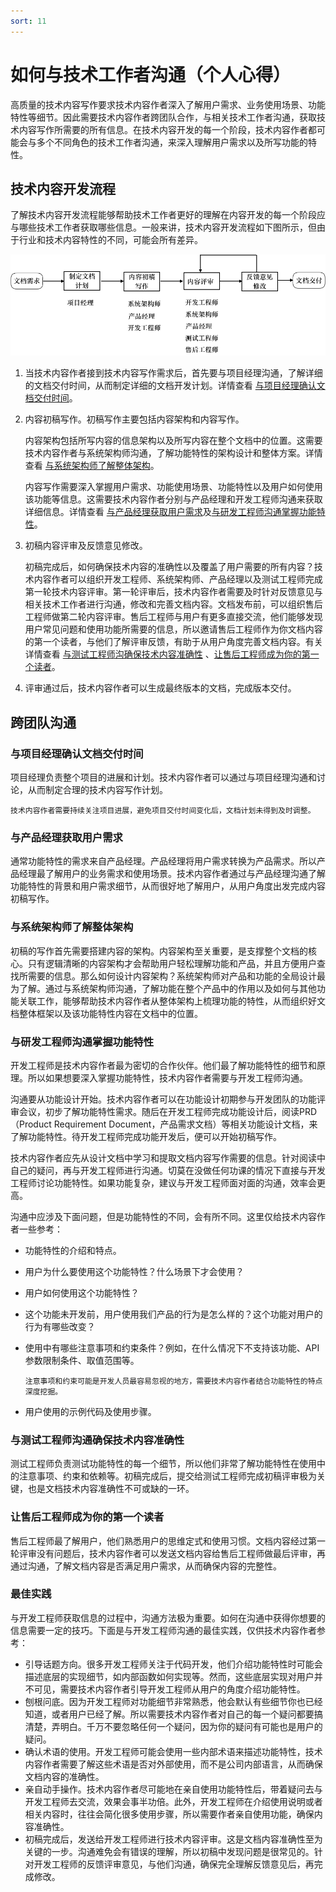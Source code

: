 ```yaml
---
sort: 11
---
```


# 如何与技术工作者沟通（个人心得）

高质量的技术内容写作要求技术内容作者深入了解用户需求、业务使用场景、功能特性等细节。因此需要技术内容作者跨团队合作，与相关技术工作者沟通，获取技术内容写作所需要的所有信息。在技术内容开发的每一个阶段，技术内容作者都可能会与多个不同角色的技术工作者沟通，来深入理解用户需求以及所写功能的特性。

## 技术内容开发流程

了解技术内容开发流程能够帮助技术工作者更好的理解在内容开发的每一个阶段应与哪些技术工作者获取哪些信息。一般来讲，技术内容开发流程如下图所示，但由于行业和技术内容特性的不同，可能会所有差异。

![](./workflow.png)

1. 当技术内容作者接到技术内容写作需求后，首先要与项目经理沟通，了解详细的文档交付时间，从而制定详细的文档开发计划。详情查看 [与项目经理确认文档交付时间](#与项目经理确认文档交付时间)。
2. 内容初稿写作。初稿写作主要包括内容架构和内容写作。
 
   内容架构包括所写内容的信息架构以及所写内容在整个文档中的位置。这需要技术内容作者与系统架构师沟通，了解功能特性的架构设计和整体方案。详情查看 [与系统架构师了解整体架构](#与系统架构师了解整体架构)。
   
   内容写作需要深入掌握用户需求、功能使用场景、功能特性以及用户如何使用该功能等信息。这需要技术内容作者分别与产品经理和开发工程师沟通来获取详细信息。详情查看 [与产品经理获取用户需求](#与产品经理获取用户需求)及[与研发工程师沟通掌握功能特性](#与研发工程师沟通掌握功能特性)。
3. 初稿内容评审及反馈意见修改。

    初稿完成后，如何确保技术内容的准确性以及覆盖了用户需要的所有内容？技术内容作者可以组织开发工程师、系统架构师、产品经理以及测试工程师完成第一轮技术内容评审。第一轮评审后，技术内容作者需要及时针对反馈意见与相关技术工作者进行沟通，修改和完善文档内容。文档发布前，可以组织售后工程师做第二轮内容评审。售后工程师与用户有更多直接交流，他们能够发现用户常见问题和使用功能所需要的信息，所以邀请售后工程师作为你文档内容的第一个读者，与他们了解评审反馈，有助于从用户角度完善文档内容。有关详情查看 [与测试工程师沟确保技术内容准确性](#与测试工程师沟确保技术内容准确性) 、[让售后工程师成为你的第一个读者](#让售后工程师成为你的第一个读者)。
4. 评审通过后，技术内容作者可以生成最终版本的文档，完成版本交付。

## 跨团队沟通

### 与项目经理确认文档交付时间

项目经理负责整个项目的进展和计划。技术内容作者可以通过与项目经理沟通和讨论，从而制定合理的技术内容写作计划。

```note
技术内容作者需要持续关注项目进展，避免项目交付时间变化后，文档计划未得到及时调整。
```

### 与产品经理获取用户需求

通常功能特性的需求来自产品经理。产品经理将用户需求转换为产品需求。所以产品经理最了解用户的业务需求和使用场景。技术内容作者通过与产品经理沟通了解功能特性的背景和用户需求细节，从而很好地了解用户，从用户角度出发完成内容初稿写作。

### 与系统架构师了解整体架构

初稿的写作首先需要搭建内容的架构。内容架构至关重要，是支撑整个文档的核心。只有逻辑清晰的内容架构才会帮助用户轻松理解功能和产品，并且方便用户查找所需要的信息。那么如何设计内容架构？系统架构师对产品和功能的全局设计最为了解。通过与系统架构师沟通，了解功能在整个产品中的作用以及如何与其他功能关联工作，能够帮助技术内容作者从整体架构上梳理功能的特性，从而组织好文档整体框架以及该功能特性内容在文档中的位置。

### 与研发工程师沟通掌握功能特性

开发工程师是技术内容作者最为密切的合作伙伴。他们最了解功能特性的细节和原理。所以如果想要深入掌握功能特性，技术内容作者需要与开发工程师沟通。

沟通要从功能设计开始。技术内容作者可以在功能设计初期参与开发团队的功能评审会议，初步了解功能特性需求。随后在开发工程师完成功能设计后，阅读PRD（Product Requirement Document，产品需求文档）等相关功能设计文档，来了解功能特性。待开发工程师完成功能开发后，便可以开始初稿写作。

技术内容作者应先从设计文档中学习和提取文档内容写作需要的信息。针对阅读中自己的疑问，再与开发工程师进行沟通。切莫在没做任何功课的情况下直接与开发工程师讨论功能特性。如果功能复杂，建议与开发工程师面对面的沟通，效率会更高。

沟通中应涉及下面问题，但是功能特性的不同，会有所不同。这里仅给技术内容作者一些参考：

- 功能特性的介绍和特点。
- 用户为什么要使用这个功能特性？什么场景下才会使用？
- 用户如何使用这个功能特性？
- 这个功能未开发前，用户使用我们产品的行为是怎么样的？这个功能对用户的行为有哪些改变？
- 使用中有哪些注意事项和约束条件？例如，在什么情况下不支持该功能、API参数限制条件、取值范围等。

  ```note
  注意事项和约束可能是开发人员最容易忽视的地方，需要技术内容作者结合功能特性的特点深度挖掘。
  ```
- 用户使用的示例代码及使用步骤。

### 与测试工程师沟通确保技术内容准确性

测试工程师负责测试功能特性的每一个细节，所以他们非常了解功能特性在使用中的注意事项、约束和依赖等。初稿完成后，提交给测试工程师完成初稿评审极为关键，也是文档技术内容准确性不可或缺的一环。

### 让售后工程师成为你的第一个读者

售后工程师最了解用户，他们熟悉用户的思维定式和使用习惯。文档内容经过第一轮评审没有问题后，技术内容作者可以发送文档内容给售后工程师做最后评审，再通过沟通，了解文档内容是否满足用户需求，从而确保内容的完整性。

### 最佳实践

与开发工程师获取信息的过程中，沟通方法极为重要。如何在沟通中获得你想要的信息需要一定的技巧。下面是与开发工程师沟通的最佳实践，仅供技术内容作者参考：

- 引导话题方向。很多开发工程师关注于代码开发，他们介绍功能特性时可能会描述底层的实现细节，如内部函数如何实现等。然而，这些底层实现对用户并不可见，需要技术内容作者引导开发工程师从用户的角度介绍功能特性。
- 刨根问底。因为开发工程师对功能细节非常熟悉，他会默认有些细节你也已经知道，或者用户已经了解。所以需要技术内容作者对自己的每一个疑问都要搞清楚，弄明白。千万不要忽略任何一个疑问，因为你的疑问有可能也是用户的疑问。
- 确认术语的使用。开发工程师可能会使用一些内部术语来描述功能特性，技术内容作者需要了解这些术语是否对外部使用，而不是公司内部语言，从而确保文档内容的准确性。
- 亲自动手操作。技术内容作者尽可能地在亲自使用功能特性后，带着疑问去与开发工程师去交流，效果会事半功倍。此外，开发工程师在介绍使用说明或者相关内容时，往往会简化很多使用步骤，所以需要作者亲自使用功能，确保内容准确性。
- 初稿完成后，发送给开发工程师进行技术内容评审。这是文档内容准确性至为关键的一步。沟通难免会有错误的理解，所以初稿中发现问题是很常见的。针对开发工程师的反馈评审意见，与他们沟通，确保完全理解反馈意见后，再完成修改。
